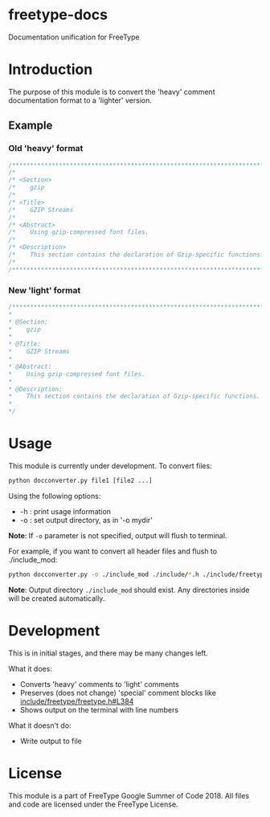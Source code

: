 # freetype-docs
Documentation unification for FreeType

# Introduction
The purpose of this module is to convert the 'heavy' comment documentation format to a 'lighter' version.

## Example
### Old 'heavy' format
```c
/*************************************************************************/
/*                                                                       */
/* <Section>                                                             */
/*    gzip                                                               */
/*                                                                       */
/* <Title>                                                               */
/*    GZIP Streams                                                       */
/*                                                                       */
/* <Abstract>                                                            */
/*    Using gzip-compressed font files.                                  */
/*                                                                       */
/* <Description>                                                         */
/*    This section contains the declaration of Gzip-specific functions.  */
/*                                                                       */
/*************************************************************************/
```

### New 'light' format
```c
/************************************************************************
*
* @Section:
*    gzip
*
* @Title:
*    GZIP Streams
*
* @Abstract:
*    Using gzip-compressed font files.
*
* @Description:
*    This section contains the declaration of Gzip-specific functions.
*
*/
```

# Usage
This module is currently under development. To convert files:
```bash
python docconverter.py file1 [file2 ...]
```

Using the following options:
- -h : print usage information
- -o : set output directory, as in '-o mydir'

**Note**: If `-o` parameter is not specified, output will flush to terminal.

For example, if you want to convert all header files and flush to ./include_mod:
```bash
python docconverter.py -o ./include_mod ./include/*.h ./include/freetype/*.h ./include/freetype/internal/*.h ./include/freetype/internal/services/*.h ./include/freetype/config/*.h
```

**Note**: Output directory `./include_mod` should exist. Any directories inside will be created automatically.

# Development
This is in initial stages, and there may be many changes left.

What it does:
  - Converts 'heavy' comments to 'light' comments
  - Preserves (does not change) 'special' comment blocks like [include/freetype/freetype.h#L384](include/freetype/freetype.h#L384)
  - Shows output on the terminal with line numbers
  
What it doesn't do:
  - Write output to file

# License
This module is a part of FreeType Google Summer of Code 2018. All files and code are licensed under the FreeType License.
